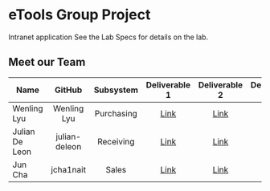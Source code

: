 # eTools Group Project
Intranet application
See the Lab Specs for details on the lab.

## Meet our Team

| **Name**        | **GitHub**           | **Subsystem** | **Deliverable 1** | **Deliverable 2** | **Deliverable 3** |
| ------------- |:-------------:| :-------------:| :-------------:| :-------------:| :-------------:|
|  Wenling Lyu    | Wenling Lyu | Purchasing | [Link](https://github.com/DMIT-2018/2018-sep-2022-a02-project-team3-a02-sep2022/issues/1) | [Link](https://github.com/DMIT-2018/2018-sep-2022-a02-project-team3-a02-sep2022/issues/5) | [Link](https://github.com/DMIT-2018/2018-sep-2022-a02-project-team3-a02-sep2022/milestone/7) | 
| Julian De Leon     | julian-deleon      |   Receiving | [Link](https://github.com/DMIT-2018/2018-sep-2022-a02-project-team3-a02-sep2022/issues/3) | [Link](https://github.com/DMIT-2018/2018-sep-2022-a02-project-team3-a02-sep2022/issues/6) | [Link](https://github.com/DMIT-2018/2018-sep-2022-a02-project-team3-a02-sep2022/milestone/9) |
| Jun Cha | jcha1nait      |   Sales | [Link](https://github.com/DMIT-2018/2018-sep-2022-a02-project-team3-a02-sep2022/issues/2) | [Link](https://github.com/DMIT-2018/2018-sep-2022-a02-project-team3-a02-sep2022/issues/4) | [Link](https://github.com/DMIT-2018/2018-sep-2022-a02-project-team3-a02-sep2022/milestone/4) |



